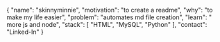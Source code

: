 {
	"name": "skinnyminnie",
	"motivation": "to create a readme",
	"why": "to make my life easier",
	"problem": "automates md file creation",
	"learn": " more js and node",
	"stack": [
		"HTML",
		"MySQL",
		"Python"
	],
	"contact": "Linked-In"
}